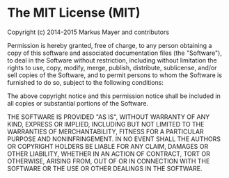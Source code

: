 # The MIT License (MIT)

Copyright (c) 2014-2015 Markus Mayer and contributors

Permission is hereby granted, free of charge, to any person obtaining 
a copy of this software and associated documentation files (the 
"Software"), to deal in the Software without restriction, including 
without limitation the rights to use, copy, modify, merge, publish, 
distribute, sublicense, and/or sell copies of the Software, and to 
permit persons to whom the Software is furnished to do so, subject to 
the following conditions:

The above copyright notice and this permission notice shall be 
included in all copies or substantial portions of the Software.

THE SOFTWARE IS PROVIDED "AS IS", WITHOUT WARRANTY OF ANY KIND, 
EXPRESS OR IMPLIED, INCLUDING BUT NOT LIMITED TO THE WARRANTIES OF 
MERCHANTABILITY, FITNESS FOR A PARTICULAR PURPOSE AND 
NONINFRINGEMENT. IN NO EVENT SHALL THE AUTHORS OR COPYRIGHT HOLDERS 
BE LIABLE FOR ANY CLAIM, DAMAGES OR OTHER LIABILITY, WHETHER IN AN 
ACTION OF CONTRACT, TORT OR OTHERWISE, ARISING FROM, OUT OF OR IN 
CONNECTION WITH THE SOFTWARE OR THE USE OR OTHER DEALINGS IN THE 
SOFTWARE.